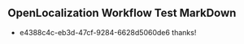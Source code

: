 ## OpenLocalization Workflow Test MarkDown

* e4388c4c-eb3d-47cf-9284-6628d5060de6 
thanks!



<!--HONumber=Feb16_HO3-->
